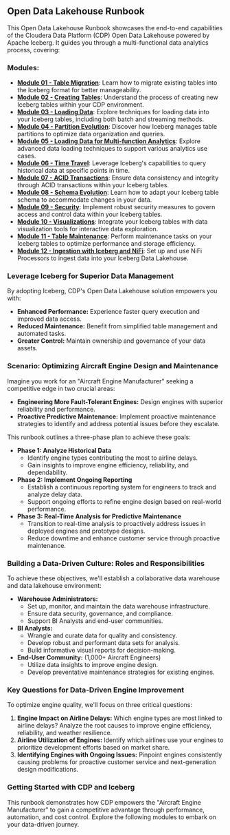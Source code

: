 
## Open Data Lakehouse Runbook

This Open Data Lakehouse Runbook showcases the end-to-end capabilities of the Cloudera Data Platform (CDP) Open Data Lakehouse powered by Apache Iceberg. It guides you through a multi-functional data analytics process, covering:

### **Modules:**

- [**Module 01 - Table Migration**](Modules/Module%2001%20-%20Table%20Migration/README.md): Learn how to migrate existing tables into the Iceberg format for better manageability.
- [**Module 02 - Creating Tables**](Modules/Module%2002%20-%20Creating%20Tables/README.md): Understand the process of creating new Iceberg tables within your CDP environment.
- [**Module 03 - Loading Data**](Modules/Module%2003%20-%20Loading%20Data/README.md): Explore techniques for loading data into your Iceberg tables, including both batch and streaming methods.
- [**Module 04 - Partition Evolution**](Modules/Module%2004%20-%20Partition%20Evolution/README.md): Discover how Iceberg manages table partitions to optimize data organization and queries.
- [**Module 05 - Loading Data for Multi-function Analytics**](Modules/Module%2005%20-%20Loading%20Data%20Multi-function%20Analytics/README.md): Explore advanced data loading techniques to support various analytics use cases.
- [**Module 06 - Time Travel**](Modules/Module%2006%20-%20Time%20Travel/README.md): Leverage Iceberg's capabilities to query historical data at specific points in time.
- [**Module 07 - ACID Transactions**](Modules/Module%2007%20-%20ACID%20Transactions/README.md): Ensure data consistency and integrity through ACID transactions within your Iceberg tables.
- [**Module 08 - Schema Evolution**](Modules/Module%2008%20-%20Schema%20Evolution/README.md): Learn how to adapt your Iceberg table schema to accommodate changes in your data.
- [**Module 09 - Security**](Modules/Module%2009%20-%20Security/README.md): Implement robust security measures to govern access and control data within your Iceberg tables.
- [**Module 10 - Visualizations**](Modules/Module%2010%20-%20Visualizations/README.md): Integrate your Iceberg tables with data visualization tools for interactive data exploration.
- [**Module 11 - Table Maintenance**](Modules/Module%2011%20-%20Table%20Maintenance/README.md): Perform maintenance tasks on your Iceberg tables to optimize performance and storage efficiency.
- [**Module 12 - Ingestion with Iceberg and NiFi**](Modules/Module%2012%20-%20Ingestion/README.md): Set up and use NiFi Processors to ingest data into your Iceberg Data Lakehouse.


### **Leverage Iceberg for Superior Data Management**

By adopting Iceberg, CDP's Open Data Lakehouse solution empowers you with:

- **Enhanced Performance:** Experience faster query execution and improved data access.
- **Reduced Maintenance:** Benefit from simplified table management and automated tasks.
- **Greater Control:** Maintain ownership and governance of your data assets.

### **Scenario: Optimizing Aircraft Engine Design and Maintenance**

Imagine you work for an "Aircraft Engine Manufacturer" seeking a competitive edge in two crucial areas:

- **Engineering More Fault-Tolerant Engines:** Design engines with superior reliability and performance.
- **Proactive Predictive Maintenance:** Implement proactive maintenance strategies to identify and address potential issues before they escalate.

This runbook outlines a three-phase plan to achieve these goals:

- **Phase 1: Analyze Historical Data**
    - Identify engine types contributing the most to airline delays.
    - Gain insights to improve engine efficiency, reliability, and dependability.
- **Phase 2: Implement Ongoing Reporting**
    - Establish a continuous reporting system for engineers to track and analyze delay data.
    - Support ongoing efforts to refine engine design based on real-world performance.
- **Phase 3: Real-Time Analysis for Predictive Maintenance**
    - Transition to real-time analysis to proactively address issues in deployed engines and prototype designs.
    - Reduce downtime and enhance customer service through proactive maintenance.

### **Building a Data-Driven Culture: Roles and Responsibilities**

To achieve these objectives, we'll establish a collaborative data warehouse and data lakehouse environment:

- **Warehouse Administrators:**
    - Set up, monitor, and maintain the data warehouse infrastructure.
    - Ensure data security, governance, and compliance.
    - Support BI Analysts and end-user communities.
- **BI Analysts:**
    - Wrangle and curate data for quality and consistency.
    - Develop robust and performant data sets for analysis.
    - Build informative visual reports for decision-making.
- **End-User Community:** (1,000+ Aircraft Engineers)
    - Utilize data insights to improve engine design.
    - Develop preventative maintenance strategies for existing engines.

### **Key Questions for Data-Driven Engine Improvement**

To optimize engine quality, we'll focus on three critical questions:

1. **Engine Impact on Airline Delays:** Which engine types are most linked to airline delays? Analyze the root causes to improve engine efficiency, reliability, and weather resilience.
2. **Airline Utilization of Engines:** Identify which airlines use your engines to prioritize development efforts based on market share.
3. **Identifying Engines with Ongoing Issues:** Pinpoint engines consistently causing problems for proactive customer service and next-generation design modifications.

### **Getting Started with CDP and Iceberg**

This runbook demonstrates how CDP empowers the "Aircraft Engine Manufacturer" to gain a competitive advantage through performance, automation, and cost control. Explore the following modules to embark on your data-driven journey.
